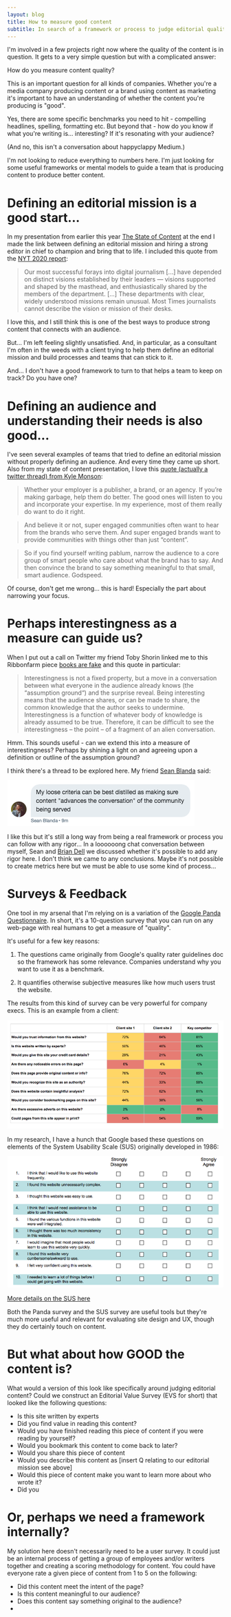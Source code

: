 ```yaml
---
layout: blog
title: How to measure good content
subtitle: In search of a framework or process to judge editorial quality
---
```


I'm involved in a few projects right now where the quality of the content is in question. It gets to a very simple question but with a complicated answer:

How do you measure content quality?

This is an important question for all kinds of companies. Whether you're a media company producing content or a brand using content as marketing it's important to have an understanding of whether the content you're producing is "good".

Yes, there are some specific benchmarks you need to hit - compelling headlines, spelling, formatting etc. But beyond that - how do you know if what you're writing is... interesting? If it's resonating with your audience?

(And no, this isn't a conversation about happyclappy Medium.)

I'm not looking to reduce everything to numbers here. I'm just looking for some useful frameworks or mental models to guide a team that is producing content to produce better content.

# Defining an editorial mission is a good start...

In my presentation from earlier this year [The State of Content](http://tomcritchlow.com/2017/02/24/the-state-of-media/) at the end I made the link between defining an editorial mission and hiring a strong editor in chief to champion and bring that to life. I included this quote from the [NYT 2020 report](https://www.nytimes.com/projects/2020-report/):

> Our most successful forays into digital journalism [...] have depended on distinct visions established by their leaders — visions supported and shaped by the masthead, and enthusiastically shared by the members of the department. [...] These departments with clear, widely understood missions remain unusual. Most Times journalists cannot describe the vision or mission of their desks.

I love this, and I still think this is one of the best ways to produce strong content that connects with an audience.

But... I'm left feeling slightly unsatisfied. And, in particular, as a consultant I'm often in the weeds with a client trying to help them define an editorial mission and build processes and teams that can stick to it.

And... I don't have a good framework to turn to that helps a team to keep on track? Do you have one?

# Defining an audience and understanding their needs is also good...

I've seen several examples of teams that tried to define an editorial mission without properly defining an audience. And every time they came up short. Also from my state of content presentation, I love this [quote (actually a twitter thread) from Kyle Monson](https://twitter.com/kmonson/status/710129384494071808):

> Whether your employer is a publisher, a brand, or an agency. If you’re making garbage, help them do better. The good ones will listen to you and incorporate your expertise. In my experience, most of them really do want to do it right.

> And believe it or not, super engaged communities often want to hear from the brands who serve them. And super engaged brands want to provide communities with things other than just “content”.

> So if you find yourself writing pablum, narrow the audience to a core group of smart people who care about what the brand has to say. And then convince the brand to say something meaningful to that small, smart audience. Godspeed.

Of course, don't get me wrong... this is hard! Especially the part about narrowing your focus.

# Perhaps interestingness as a measure can guide us?

When I put out a call on Twitter my friend Toby Shorin linked me to this Ribbonfarm piece [books are fake](https://www.ribbonfarm.com/2017/06/01/why-books-are-fake/) and this quote in particular:

> Interestingness is not a fixed property, but a move in a conversation between what everyone in the audience already knows (the “assumption ground“) and the surprise reveal. Being interesting means that the audience shares, or can be made to share, the common knowledge that the author seeks to undermine. Interestingness is a function of whatever body of knowledge is already assumed to be true. Therefore, it can be difficult to see the interestingness – the point – of a fragment of an alien conversation.

Hmm. This sounds useful - can we extend this into a measure of interestingness? Perhaps by shining a light on and agreeing upon a definition or outline of the assumption ground?

I think there's a thread to be explored here. My friend [Sean Blanda](https://twitter.com/SeanBlanda) said:

![](/images/seanblandatweet.png)

I like this but it's still a long way from being a real framework or process you can follow with any rigor... In a loooooong chat conversation between myself, Sean and [Brian Dell](https://twitter.com/itsbdell) we discussed whether it's possible to add any rigor here. I don't think we came to any conclusions. Maybe it's not possible to create metrics here but we must be able to use some kind of process...

# Surveys & Feedback

One tool in my arsenal that I'm relying on is a variation of the [Google Panda Questionnaire](https://www.distilled.net/blog/seo/replicate-googles-panda-questionnaire-processing/). In short, it's a 10-question survey that you can run on any web-page with real humans to get a measure of "quality".

It's useful for a few key reasons:

1) The questions came originally from Google's quality rater guidelines doc so the framework has some relevance. Companies understand why you want to use it as a benchmark.

2) It quantifies otherwise subjective measures like how much users trust the website.

The results from this kind of survey can be very powerful for company execs. This is an example from a client:

![](/images/panda.png)

In my research, I have a hunch that Google based these questions on elements of the System Usability Scale (SUS) originally developed in 1986:

![](/images/sus.png)

[More details on the SUS here](https://www.usability.gov/how-to-and-tools/methods/system-usability-scale.html)

Both the Panda survey and the SUS survey are useful tools but they're much more useful and relevant for evaluating site design and UX, though they do certainly touch on content.

# But what about how GOOD the content is?

What would a version of this look like specifically around judging editorial content? Could we construct an Editorial Value Survey (EVS for short) that looked like the following questions:

- Is this site written by experts
- Did you find value in reading this content?
- Would you have finished reading this piece of content if you were reading by yourself?
- Would you bookmark this content to come back to later?
- Would you share this piece of content
- Would you describe this content as [insert Q relating to our editorial mission see above]
- Would this piece of content make you want to learn more about who wrote it?
- Did you 

# Or, perhaps we need a framework internally?

My solution here doesn't necessarily need to be a user survey. It could just be an internal process of getting a group of employees and/or writers together and creating a scoring methodology for content. You could have everyone rate a given piece of content from 1 to 5 on the following:

- Did this content meet the intent of the page?
- Is this content meaningful to our audience?
- Does this content say something original to the audience?
- 